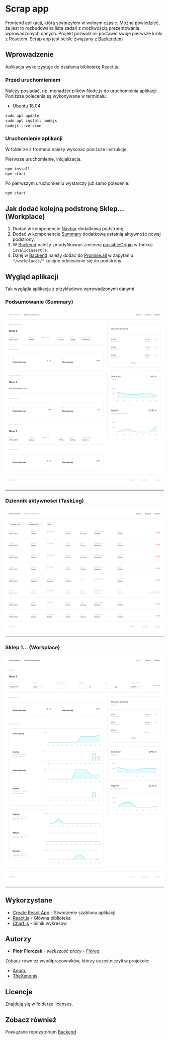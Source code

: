 # Scrap app

Frontend aplikacji, którą stworzyłem w wolnym czasie. Można powiedzieć, że jest to rozbudowana lista zadań z możliwością prezentowania wprowadzonych danych. Projekt pozwolił mi postawić swoje pierwsze kroki z Reactem. Scrap app jest ściśle związany z [Backendem](https://github.com/floreq/backend)

## Wprowadzenie

Aplikacja wykorzystuje do działania bibliotekę React.js. 

### Przed uruchomieniem

Należy posiadać, np. menadżer plików Node.js do uruchomienia aplikacji. Poniższe polecenia są wykonywane w terminalu:

- Ubuntu 18.04
```
sudo apt update
sudo apt install nodejs
nodejs --version
```

### Uruchomienie aplikacji

W folderze z frontend należy wykonać poniższe instrukcje.

Pierwsze uruchomienie, inicjalizacja.

```
npm install
npm start
```

Po pierwszym uruchomieniu wystarczy już samo polecenie:

```
npm start
```

## Jak dodać kolejną podstronę Sklep... (Workplace)

1. Dodać w komponencie [Navbar](https://github.com/floreq/frontend/blob/72cff2a86c5d744cdb3255fdb358ec6d96ee93ba/src/components/Navbar.jsx#L23-L28) dodatkową podstronę.
2. Dodać w komponencie [Summary](https://github.com/floreq/frontend/blob/72cff2a86c5d744cdb3255fdb358ec6d96ee93ba/src/containers/Summary.jsx#L13-L30) dodatkową ostatnią aktywność nowej podstrony.
3. W [Backend](https://github.com/floreq/backend) należy zmodyfikować zmienną [possibleOrigin](https://github.com/floreq/backend/blob/119793467d06285aa6d16e8b336db49038d50a5b/server.js#L82) w funkcji ```isValidInsert()```.
4. Dalej w [Backend](https://github.com/floreq/backend) należy dodać do [Promise.all](https://github.com/floreq/backend/blob/119793467d06285aa6d16e8b336db49038d50a5b/server.js#L399w) w zapytaniu ```"/workplaces/"``` kolejne odniesienie się do podstrony.

## Wygląd aplikacji

Tak wygląda aplikacja z przykładowo wprowadzonymi danymi

### Podsumowanie (Summary)
![Summary](/documentation/images/summary.png)

---
### Dziennik aktywności (TaskLog)
![TaskLog](/documentation/images/tasklog.png)

---
### Sklep 1... (Workplace)
![Workplace](/documentation/images/workplace.png)

---

## Wykorzystane

- [Create React App](https://github.com/facebook/create-react-app) - Stworzenie szablonu aplikacji
- [React.js](https://reactjs.org/) - Główna biblioteka 
- [Chart.js](https://www.chartjs.org/) - Silnik wykresów

## Autorzy

- **Piotr Florczak** - *większość pracy* - [Floreq](https://github.com/floreq)

Zobacz również współpracowników, którzy uczestniczyli w projekcie:
- [Aqum](https://github.com/aqum),
- [TheXenonis](https://github.com/TheXenonis).

## Licencje

Znajdują się w folderze [licenses](/documentation/licenses/).

## Zobacz również

Powiązane repozytorium [Backend](https://github.com/floreq/backend)


